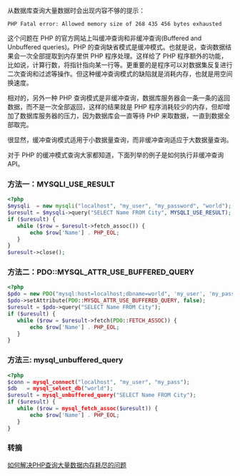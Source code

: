 从数据库查询大量数据时会出现内容不够的提示：

```
PHP Fatal error: Allowed memory size of 268 435 456 bytes exhausted
```

这个问题在 PHP 的官方网站上叫缓冲查询和非缓冲查询(Buffered and Unbuffered queries)。PHP 的查询缺省模式是缓冲模式。也就是说，查询数据结果会一次全部提取到内存里供 PHP 程序处理。这样给了 PHP 程序额外的功能，比如说，计算行数，将指针指向某一行等。更重要的是程序可以对数据集反复进行二次查询和过滤等操作。但这种缓冲查询模式的缺陷就是消耗内存，也就是用空间换速度。

相对的，另外一种 PHP 查询模式是非缓冲查询，数据库服务器会一条一条的返回数据，而不是一次全部返回，这样的结果就是 PHP 程序消耗较少的内存，但却增加了数据库服务器的压力，因为数据库会一直等待 PHP 来取数据，一直到数据全部取完。

很显然，缓冲查询模式适用于小数据量查询，而非缓冲查询适应于大数据量查询。

对于 PHP 的缓冲模式查询大家都知道，下面列举的例子是如何执行非缓冲查询 API。

### 方法一：MYSQLI_USE_RESULT

```php
<?php
$mysqli  = new mysqli("localhost", "my_user", "my_password", "world");
$uresult = $mysqli->query("SELECT Name FROM City", MYSQLI_USE_RESULT);
if ($uresult) {
   while ($row = $uresult->fetch_assoc()) {
       echo $row['Name'] . PHP_EOL;
   }
}
$uresult->close();
```

### 方法二：PDO::MYSQL_ATTR_USE_BUFFERED_QUERY

```php
<?php
$pdo = new PDO("mysql:host=localhost;dbname=world", 'my_user', 'my_pass');
$pdo->setAttribute(PDO::MYSQL_ATTR_USE_BUFFERED_QUERY, false);
$uresult = $pdo->query("SELECT Name FROM City");
if ($uresult) {
   while ($row = $uresult->fetch(PDO::FETCH_ASSOC)) {
       echo $row['Name'] . PHP_EOL;
   }
}
```

### 方法三: mysql_unbuffered_query

```php
<?php
$conn = mysql_connect("localhost", "my_user", "my_pass");
$db   = mysql_select_db("world");
$uresult = mysql_unbuffered_query("SELECT Name FROM City");
if ($uresult) {
   while ($row = mysql_fetch_assoc($uresult)) {
       echo $row['Name'] . PHP_EOL;
   }
}
```

### 转摘
[如何解决PHP查询大量数据内存耗尽的问题](http://blog.csdn.net/xiaoxiong_web/article/details/50577359)

